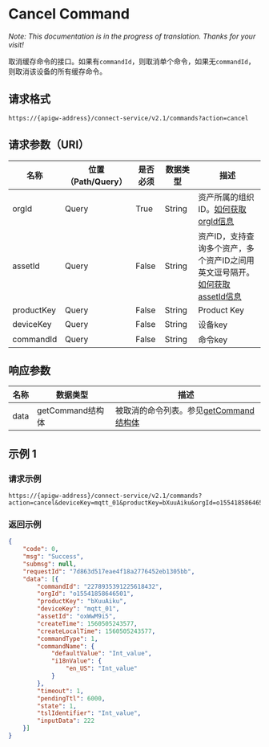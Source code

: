 # Cancel Command

*Note: This documentation is in the progress of translation. Thanks for your visit!*

取消缓存命令的接口。如果有`commandId`，则取消单个命令，如果无`commandId`，则取消该设备的所有缓存命令。

## 请求格式

```
https://{apigw-address}/connect-service/v2.1/commands?action=cancel
```

## 请求参数（URI）

| 名称          | 位置（Path/Query） | 是否必须 | 数据类型 | 描述      |
|---------------|------------------|----------|-----------|--------------|
| orgId         | Query            | True     | String    | 资产所属的组织ID。[如何获取orgId信息](/docs/api/en/latest/api_faqs#orgid-orgid)                |
| assetId  | Query            | False   | String         | 资产ID，支持查询多个资产，多个资产ID之间用英文逗号隔开。[如何获取assetId信息](/docs/api/en/latest/api_faqs.html#assetid-assetid) |
| productKey | Query          | False       | String       | Product Key      |
| deviceKey | Query           | False      | String       | 设备key          |
| commandId | Query            | False    | String        | 命令key          |


## 响应参数

| 名称| 数据类型 | 描述         |
|-------------|-------------------|-----------------------------|
| data |    getCommand结构体        | 被取消的命令列表。参见[getCommand结构体](/docs/api/en/latest/connect/get_command.html#id3) |




## 示例 1

### 请求示例

```
https://{apigw-address}/connect-service/v2.1/commands?action=cancel&deviceKey=mqtt_01&productKey=bXuuAiku&orgId=o15541858646501
```

### 返回示例

```json
{
    "code": 0,
    "msg": "Success",
    "submsg": null,
    "requestId": "7d863d517eae4f18a2776452eb1305bb",
    "data": [{
        "commandId": "2278935391225618432",
        "orgId": "o15541858646501",
        "productKey": "bXuuAiku",
        "deviceKey": "mqtt_01",
        "assetId": "oxWwM9i5",
        "createTime": 1560505243577,
        "createLocalTime": 1560505243577,
        "commandType": 1,
        "commandName": {
            "defaultValue": "Int_value",
            "i18nValue": {
                "en_US": "Int_value"
            }
        },
        "timeout": 1,
        "pendingTtl": 6000,
        "state": 1,
        "tslIdentifier": "Int_value",
        "inputData": 222
    }]
}
```

